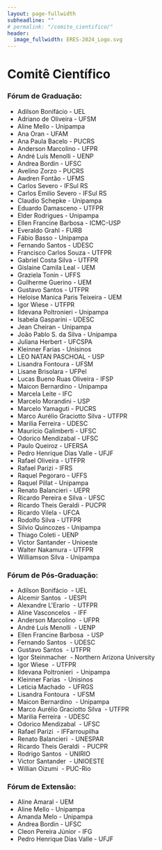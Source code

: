 ```yaml
---
layout: page-fullwidth
subheadline: ""
# permalink: "/comite_cientifico/"
header:
  image_fullwidth: ERES-2024_Logo.svg
---
```


<h1>Comitê Científico</h1>

<h3>Fórum de Graduação:</h3>

<ul>
	<li>	Adilson Bonifácio - UEL	</li>
	<li>	Adriano de Oliveira - UFSM	</li>
	<li>	Aline Mello - Unipampa	</li>
	<li>	Ana Oran - UFAM	</li>
	<li>	Ana Paula Bacelo - PUCRS	</li>
	<li>	Anderson Marcolino - UFPR	</li>
	<li>	André Luís Menolli - UENP	</li>
	<li>	Andrea Bordin - UFSC	</li>
	<li>	Avelino Zorzo - PUCRS	</li>
	<li>	Awdren Fontão - UFMS	</li>
	<li>	Carlos Severo - IFSul RS	</li>
	<li>	Carlos Emilio Severo - IFSul RS	</li>
	<li>	Claudio Schepke - Unipampa	</li>
	<li>	Eduardo Damasceno - UTFPR	</li>
	<li>	Elder Rodrigues - Unipampa	</li>
	<li>	Ellen Francine Barbosa - ICMC-USP	</li>
	<li>	Everaldo Grahl - FURB	</li>
	<li>	Fábio Basso - Unipampa	</li>
	<li>	Fernando Santos - UDESC	</li>
	<li>	Francisco Carlos Souza - UTFPR	</li>
	<li>	Gabriel Costa Silva - UTFPR	</li>
	<li>	Gislaine Camila Leal - UEM	</li>
	<li>	Graziela Tonin - UFFS	</li>
	<li>	Guilherme Guerino - UEM	</li>
	<li>	Gustavo Santos - UTFPR	</li>
	<li>	Heloise Manica Paris Teixeira - UEM	</li>
	<li>	Igor Wiese - UTFPR	</li>
	<li>	Ildevana Poltronieri - Unipampa	</li>
	<li>	Isabela Gasparini - UDESC	</li>
	<li>	Jean Cheiran - Unipampa	</li>
	<li>	João Pablo S. da Silva - Unipampa	</li>
	<li>	Juliana Herbert - UFCSPA	</li>
	<li>	Kleinner Farias - Unisinos	</li>
	<li>	LEO NATAN PASCHOAL - USP	</li>
	<li>	Lisandra Fontoura - UFSM	</li>
	<li>	Lisane Brisolara - UFPel	</li>
	<li>	Lucas Bueno Ruas Oliveira - IFSP	</li>
	<li>	Maicon Bernardino - Unipampa	</li>
	<li>	Marcela Leite - IFC	</li>
	<li>	Marcelo Morandini - USP	</li>
	<li>	Marcelo Yamaguti - PUCRS	</li>
	<li>	Marco Aurélio Graciotto Silva - UTFPR	</li>
	<li>	Marilia Ferreira - UDESC	</li>
	<li>	Maurício Galimberti - UFSC	</li>
	<li>	Odorico Mendizabal - UFSC	</li>
	<li>	Paulo Queiroz - UFERSA	</li>
	<li>	Pedro Henrique Dias Valle - UFJF	</li>
	<li>	Rafael Oliveira - UTFPR	</li>
	<li>	Rafael Parizi - IFRS	</li>
	<li>	Raquel Pegoraro - UFFS	</li>
	<li>	Raquel Pillat - Unipampa	</li>
	<li>	Renato Balancieri - UEPR	</li>
	<li>	Ricardo Pereira e Silva - UFSC	</li>
	<li>	Ricardo Theis Geraldi - PUCPR	</li>
	<li>	Ricardo Vilela - UFCA	</li>
	<li>	Rodolfo Silva - UTFPR	</li>
	<li>	Silvio Quincozes - Unipampa	</li>
	<li>	Thiago Coleti - UENP	</li>
	<li>	Victor Santander - Unioeste	</li>
	<li>	Walter Nakamura - UTFPR	</li>
	<li>	Williamson Silva - Unipampa	</li>
</ul>

<h3>Fórum de Pós-Graduação:</h3>

<ul>
	<li>	Adilson Bonifácio  - UEL	</li>
	<li>	Alcemir Santos  - UESPI	</li>
	<li>	Alexandre L'Erario  - UTFPR	</li>
	<li>	Aline Vasconcelos  - IFF	</li>
	<li>	Anderson Marcolino  - UFPR	</li>
	<li>	André Luís Menolli  - UENP	</li>
	<li>	Ellen Francine Barbosa  - USP	</li>
	<li>	Fernando Santos  - UDESC	</li>
	<li>	Gustavo Santos  - UTFPR	</li>
	<li>	Igor Steinmacher  - Northern Arizona University 	</li>
	<li>	Igor Wiese  - UTFPR	</li>
	<li>	Ildevana Poltronieri  - Unipampa	</li>
	<li>	Kleinner Farias  - Unisinos 	</li>
	<li>	Leticia Machado  - UFRGS 	</li>
	<li>	Lisandra Fontoura  - UFSM 	</li>
	<li>	Maicon Bernardino  - Unipampa	</li>
	<li>	Marco Aurélio Graciotto Silva  - UTFPR	</li>
	<li>	Marilia Ferreira  - UDESC	</li>
	<li>	Odorico Mendizabal  - UFSC	</li>
	<li>	Rafael Parizi  - IFFarroupilha	</li>
	<li>	Renato Balancieri  - UNESPAR	</li>
	<li>	Ricardo Theis Geraldi  - PUCPR 	</li>
	<li>	Rodrigo Santos  - UNIRIO 	</li>
	<li>	Victor Santander  - UNIOESTE	</li>
	<li>	Willian Oizumi  - PUC-Rio	</li>
</ul>

<h3>Fórum de Extensão:</h3>

<ul>
	<li>	Aline Amaral - UEM	</li>
	<li>	Aline Mello - Unipampa	</li>
	<li>	Amanda Melo - Unipampa	</li>
	<li>	Andrea Bordin - UFSC	</li>
	<li>	Cleon Pereira Júnior - IFG	</li>
	<li>	Pedro Henrique Dias Valle - UFJF	</li>
</ul>
